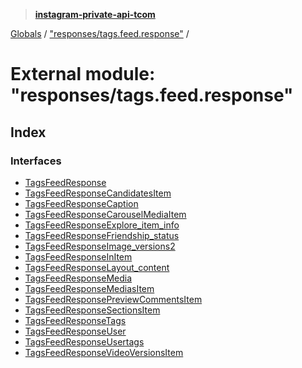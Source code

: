 > **[instagram-private-api-tcom](../README.md)**

[Globals](../README.md) / ["responses/tags.feed.response"](_responses_tags_feed_response_.md) /

# External module: "responses/tags.feed.response"

## Index

### Interfaces

* [TagsFeedResponse](../interfaces/_responses_tags_feed_response_.tagsfeedresponse.md)
* [TagsFeedResponseCandidatesItem](../interfaces/_responses_tags_feed_response_.tagsfeedresponsecandidatesitem.md)
* [TagsFeedResponseCaption](../interfaces/_responses_tags_feed_response_.tagsfeedresponsecaption.md)
* [TagsFeedResponseCarouselMediaItem](../interfaces/_responses_tags_feed_response_.tagsfeedresponsecarouselmediaitem.md)
* [TagsFeedResponseExplore_item_info](../interfaces/_responses_tags_feed_response_.tagsfeedresponseexplore_item_info.md)
* [TagsFeedResponseFriendship_status](../interfaces/_responses_tags_feed_response_.tagsfeedresponsefriendship_status.md)
* [TagsFeedResponseImage_versions2](../interfaces/_responses_tags_feed_response_.tagsfeedresponseimage_versions2.md)
* [TagsFeedResponseInItem](../interfaces/_responses_tags_feed_response_.tagsfeedresponseinitem.md)
* [TagsFeedResponseLayout_content](../interfaces/_responses_tags_feed_response_.tagsfeedresponselayout_content.md)
* [TagsFeedResponseMedia](../interfaces/_responses_tags_feed_response_.tagsfeedresponsemedia.md)
* [TagsFeedResponseMediasItem](../interfaces/_responses_tags_feed_response_.tagsfeedresponsemediasitem.md)
* [TagsFeedResponsePreviewCommentsItem](../interfaces/_responses_tags_feed_response_.tagsfeedresponsepreviewcommentsitem.md)
* [TagsFeedResponseSectionsItem](../interfaces/_responses_tags_feed_response_.tagsfeedresponsesectionsitem.md)
* [TagsFeedResponseTags](../interfaces/_responses_tags_feed_response_.tagsfeedresponsetags.md)
* [TagsFeedResponseUser](../interfaces/_responses_tags_feed_response_.tagsfeedresponseuser.md)
* [TagsFeedResponseUsertags](../interfaces/_responses_tags_feed_response_.tagsfeedresponseusertags.md)
* [TagsFeedResponseVideoVersionsItem](../interfaces/_responses_tags_feed_response_.tagsfeedresponsevideoversionsitem.md)